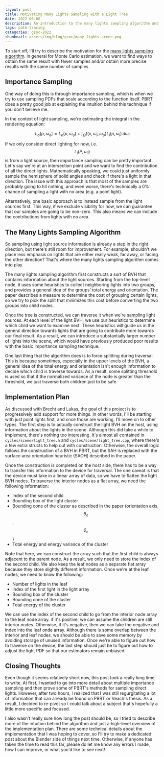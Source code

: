 ```yaml
---
layout: post
title: Motivating Many Lights Sampling with a Light Tree
date: 2022-06-08
description: An introduction to the many lights sampling algorithm and how I plan to implement it in Blender.
tags: path-tracing
categories: gsoc-2022
thumbnail: assets/img/blog/gsoc/many-lights-scene.png
---
```


To start off, I'll try to describe the motivation for the [many lights sampling algorithm](https://dl.acm.org/doi/10.1145/3233305). In general for Monte Carlo estimation, we want to find ways to obtain the same result with fewer samples and/or obtain more precise results with the same number of samples.

## Importance Sampling

One way of doing this is through importance sampling, which is when we try to use sampling PDFs that scale according to the function itself. PBRT does a pretty good job at explaining the intuition behind this technique if you don't believe me.

In the context of light sampling, we're estimating the integral in the rendering equation:

$$
L_o(p, \omega_o) = L_e(p, \omega_o) + \int_\Omega f(x, \omega_i, \omega_o) L_i(p, \omega_i) \,d \omega_i
$$

If we only consider direct lighting for now, i.e. $$L_i(P, \omega_i)$$ is from a light source, then importance sampling can be pretty important. Let's say we're at an intersection point and we want to find the contribution of all the direct lights. Mathematically speaking, we could just uniformly sample the hemisphere of solid angles and check if there's a light in that direction. The issue with this approach is that most of the samples are probably going to hit nothing, and even worse, there's technically a 0% chance of sampling a light with no area (e.g. a point light).

Alternatively, one basic approach is to instead sample from the light sources first. This way, if we exclude visibility for now, we can guarantee that our samples are going to be non-zero. This also means we can include the contributions from lights with no area.

## The Many Lights Sampling Algorithm

So sampling using light source information is already a step in the right direction, but there's still room for improvement. For example, shouldn't we place less emphasis on lights that are either really weak, far away, or facing the other direction? That's where the many lights sampling algorithm comes into play.

The many lights sampling algorithm first constructs a sort of BVH that contains information about the light sources. Starting from the top-level node, it uses some heuristics to collect neighboring lights into two groups, and provides a general idea of the groups' total energy and orientation. The paper describes a measure to determine the cost of grouping certain lights, so we try to pick the split that minimizes this cost before converting the two groups into child nodes.

Once the tree is constructed, we can traverse it when we're sampling light sources. At each level of the light BVH, we use our heuristics to determine which child we want to examine next. These heuristics will guide us in the general direction towards lights that are going to contribute more towards our final result. As a result, we can introduce a substantially larger number of lights into the scene, which would have previously produced poor results with the basic importance sampling technique.

One last thing that the algorithm does is to force splitting during traversal. This is because sometimes, especially in the upper levels of the BVH, a general idea of the total energy and orientation isn't enough information to decide which child is traverse towards. As a result, some splitting threshold is used so that if the normalized variance of the node is greater than the threshold, we just traverse both children just to be safe.

## Implementation Plan

As discussed with Brecht and Lukas, the goal of this project is to progressively add support for more things. In other words, I'll be starting with just point lights first, and once those are working, I'll move on to other types. The first step is to actually construct the light BVH on the host, using information about the lights in the scene. Although this did take a while to implement, there's nothing too interesting. It's almost all contained in `cycles/scene/light_tree.h` and `cycles/scene/light_tree.cpp`, where there's a few extra structs to help out with construction. Otherwise, the overall logic follows the construction of a BVH in PBRT, but the SAH is replaced with the surface area orientation heuristic (SAOH) described in the paper.

Once the construction is completed on the host side, there has to be a way to transfer this information to the device for traversal. The one caveat is that the device must take in a linear array of data, so we have to flatten the light BVH nodes. To traverse the interior nodes as a flat array, we need the following information:

- Index of the second child
- Bounding box of the light cluster
- Bounding cone of the cluster as described in the paper (orientation axis, $$\theta_o$$, $$\theta_e$$)
- Total energy and energy variance of the cluster

Note that here, we can construct the array such that the first child is always adjacent to the parent node. As a result, we only need to store the index of the second child. We also keep the leaf nodes as a separate flat array because they store slightly different information. Once we're at the leaf nodes, we need to know the following:

- Number of lights in the leaf
- Index of the first light in the light array
- Bounding box of the cluster
- Bounding cone of the cluster
- Total energy of the cluster

We can use the index of the second child to go from the interior node array to the leaf node array. if it's positive, we can assume the children are still interior nodes. Otherwise, if it's negative, then we can take the negative and index into the leaf onde array. Although there is some overlap between the interior and leaf nodes, we should be able to save some memory by avoiding storage of unused information. Once we're able to figure out how to traverse on the device, the last step should just be to figure out how to adjust the light PDF so that our estimators remain unbiased.

## Closing Thoughts

Even though it seems relatively short now, this post took a really long time to write. At first, I wanted to go into more detail about multiple importance sampling and then prove some of PBRT's methods for sampling direct lights. However, after two hours, I realized that I was still regurgitating a lot of information that can already be found on PBRT or Veach's thesis. As a result, I decided to re-pivot so I could talk about a subject that's hopefully a little more specific and focused.

I also wasn't really sure how long the post should be, so I tried to describe more of the intuition behind the algorithm and just a high-level overview of the implementation plan. There are some technical details about the implementation that I was hoping to cover, so I'll try to make a dedicated post about the Blender side of things next time. Otherwise, if anyone has taken the time to read this far, please do let me know any errors I made, how I can improve, or what you'd like to see next!
